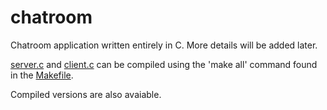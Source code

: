 # chatroom

Chatroom application written entirely in C. More details will be added later.

[server.c](./server.c) and [client.c](./client.c) can be compiled using the 'make all' command found in the [Makefile](./Makefile).

Compiled versions are also avaiable.
